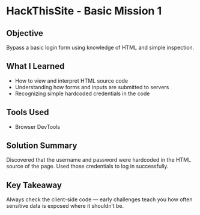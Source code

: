 # HackThisSite - Basic Mission 1

## Objective
Bypass a basic login form using knowledge of HTML and simple inspection.

## What I Learned
- How to view and interpret HTML source code
- Understanding how forms and inputs are submitted to servers
- Recognizing simple hardcoded credentials in the code

## Tools Used
- Browser DevTools

## Solution Summary
Discovered that the username and password were hardcoded in the HTML source of the page. Used those credentials to log in successfully.

## Key Takeaway
Always check the client-side code — early challenges teach you how often sensitive data is exposed where it shouldn’t be.
